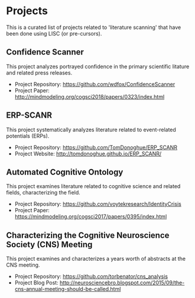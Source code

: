 # Projects

This is a curated list of projects related to 'literature scanning' that have been done using LISC (or pre-cursors).

## Confidence Scanner

This project analyzes portrayed confidence in the primary scientific litature and related press releases. 

- Project Repository: https://github.com/wdfox/ConfidenceScanner
- Project Paper: http://mindmodeling.org/cogsci2018/papers/0323/index.html

## ERP-SCANR

This project systematically analyzes literature related to event-related potentials (ERPs). 

- Project Repository: https://github.com/TomDonoghue/ERP_SCANR
- Project Website: http://tomdonoghue.github.io/ERP_SCANR/

## Automated Cognitive Ontology

This project examines literature related to cognitive science and related fields, characterizing the field. 

- Project Repository: https://github.com/voytekresearch/IdentityCrisis
- Project Paper: https://mindmodeling.org/cogsci2017/papers/0395/index.html

## Characterizing the Cognitive Neuroscience Society (CNS) Meeting

This project examines and characterizes a years worth of abstracts at the CNS meeting. 

- Project Repository: https://github.com/torbenator/cns_analysis
- Project Blog Post: http://neurosciencebro.blogspot.com/2015/09/the-cns-annual-meeting-should-be-called.html
